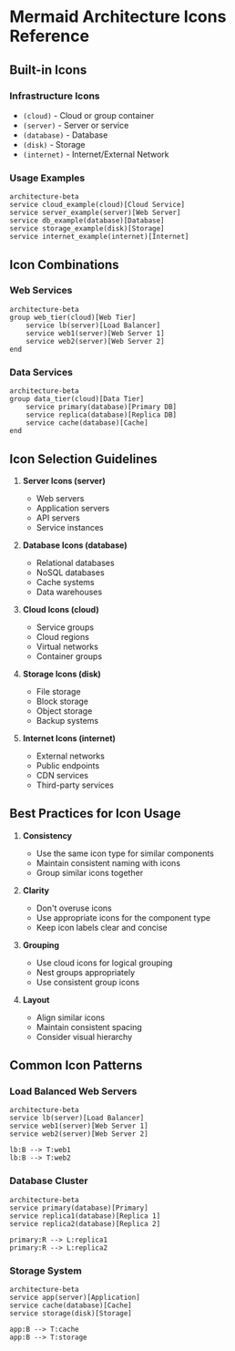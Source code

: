 # Mermaid Architecture Icons Reference

## Built-in Icons

### Infrastructure Icons
- `(cloud)` - Cloud or group container
- `(server)` - Server or service
- `(database)` - Database
- `(disk)` - Storage
- `(internet)` - Internet/External Network

### Usage Examples
```mermaid
architecture-beta
service cloud_example(cloud)[Cloud Service]
service server_example(server)[Web Server]
service db_example(database)[Database]
service storage_example(disk)[Storage]
service internet_example(internet)[Internet]
```

## Icon Combinations

### Web Services
```mermaid
architecture-beta
group web_tier(cloud)[Web Tier]
    service lb(server)[Load Balancer]
    service web1(server)[Web Server 1]
    service web2(server)[Web Server 2]
end
```

### Data Services
```mermaid
architecture-beta
group data_tier(cloud)[Data Tier]
    service primary(database)[Primary DB]
    service replica(database)[Replica DB]
    service cache(database)[Cache]
end
```

## Icon Selection Guidelines

1. **Server Icons (server)**
   - Web servers
   - Application servers
   - API servers
   - Service instances

2. **Database Icons (database)**
   - Relational databases
   - NoSQL databases
   - Cache systems
   - Data warehouses

3. **Cloud Icons (cloud)**
   - Service groups
   - Cloud regions
   - Virtual networks
   - Container groups

4. **Storage Icons (disk)**
   - File storage
   - Block storage
   - Object storage
   - Backup systems

5. **Internet Icons (internet)**
   - External networks
   - Public endpoints
   - CDN services
   - Third-party services

## Best Practices for Icon Usage

1. **Consistency**
   - Use the same icon type for similar components
   - Maintain consistent naming with icons
   - Group similar icons together

2. **Clarity**
   - Don't overuse icons
   - Use appropriate icons for the component type
   - Keep icon labels clear and concise

3. **Grouping**
   - Use cloud icons for logical grouping
   - Nest groups appropriately
   - Use consistent group icons

4. **Layout**
   - Align similar icons
   - Maintain consistent spacing
   - Consider visual hierarchy

## Common Icon Patterns

### Load Balanced Web Servers
```mermaid
architecture-beta
service lb(server)[Load Balancer]
service web1(server)[Web Server 1]
service web2(server)[Web Server 2]

lb:B --> T:web1
lb:B --> T:web2
```

### Database Cluster
```mermaid
architecture-beta
service primary(database)[Primary]
service replica1(database)[Replica 1]
service replica2(database)[Replica 2]

primary:R --> L:replica1
primary:R --> L:replica2
```

### Storage System
```mermaid
architecture-beta
service app(server)[Application]
service cache(database)[Cache]
service storage(disk)[Storage]

app:B --> T:cache
app:B --> T:storage
``` 